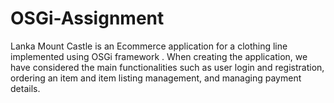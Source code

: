 # OSGi-Assignment

Lanka Mount Castle is an Ecommerce application for a clothing line implemented using OSGi framework . When creating the application, we have considered the main functionalities such as user login and registration, ordering an item and item listing management, and managing payment details.

